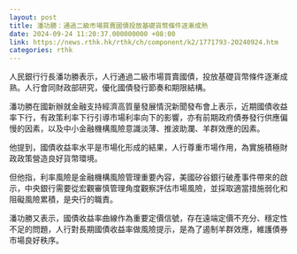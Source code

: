 ```yaml
---
layout: post
title: 潘功勝：通過二級市場買賣國債投放基礎貨幣條件逐漸成熟
date: 2024-09-24 11:20:37.000000000 +08:00
link: https://news.rthk.hk/rthk/ch/component/k2/1771793-20240924.htm
categories: rthk
---
```


人民銀行行長潘功勝表示，人行通過二級市場買賣國債，投放基礎貨幣條件逐漸成熟。人行會同財政部研究，優化國債發行節奏和期限結構。

潘功勝在國新辦就金融支持經濟高質量發展情況新聞發布會上表示，近期國債收益率下行，有政策利率下行引導市場利率向下的影響，亦有前期政府債券發行供應偏慢的因素，以及中小金融機構風險意識淡薄、推波助瀾、羊群效應的因素。

他提到，國債收益率水平是市場化形成的結果，人行尊重市場作用，為實施積極財政政策營造良好貨幣環境。

但他指，利率風險是金融機構風險管理重要內容，美國矽谷銀行破產事件帶來的啟示，中央銀行需要從宏觀審慎管理角度觀察評估市場風險，並採取適當措施弱化和阻礙風險累積，是央行的職責。

潘功勝又表示，國債收益率曲線作為重要定價信號，存在遠端定價不充分、穩定性不足的問題，人行對長期國債收益率做風險提示，是為了遏制羊群效應，維護債券市場良好秩序。
